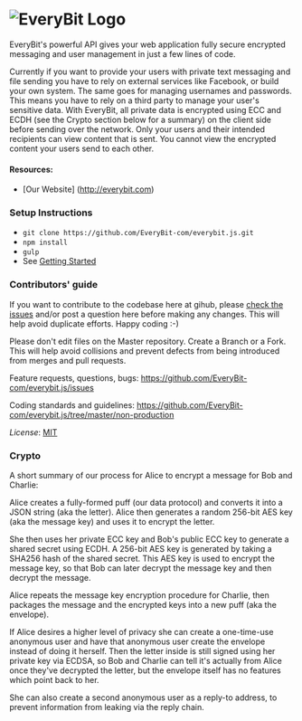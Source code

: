 
![EveryBit Logo](https://raw.githubusercontent.com/EveryBit-com/resources/master/EveryBitLogo.gif)
===========
EveryBit's powerful API gives your web application fully secure encrypted messaging and user management in just a few lines of code.

Currently if you want to provide your users with private text messaging and file sending you have to rely on external services like Facebook, or build your own system. The same goes for managing usernames and passwords. This means you have to rely on a third party to manage your user's sensitive data. With EveryBit, all private data is encrypted using ECC and ECDH (see the Crypto section below for a summary) on the client side before sending over the network. Only your users and their intended recipients can view content that is sent. You cannot view the encrypted content your users send to each other. 

#### **Resources:**

- [Our Website] (http://everybit.com)


### Setup Instructions
* `git clone https://github.com/EveryBit-com/everybit.js.git`
* `npm install`
* `gulp`
* See [Getting Started](http://everybit.com/getting-started.html)


### Contributors' guide
If you want to contribute to the codebase here at gihub, please [check the issues](https://github.com/EveryBit-com/everybit.js/issues?q=is%3Aopen) and/or post a question here before making any changes. This will help avoid duplicate efforts. Happy coding :-)

Please don't edit files on the Master repository. Create a Branch or a Fork. This will help avoid collisions and prevent defects from being introduced from merges and pull requests.

Feature requests, questions, bugs:
https://github.com/EveryBit-com/everybit.js/issues

Coding standards and guidelines:
https://github.com/EveryBit-com/everybit.js/tree/master/non-production

*License*: [MIT](http://opensource.org/licenses/MIT)

### Crypto
A short summary of our process for Alice to encrypt a message for Bob and Charlie:

Alice creates a fully-formed puff (our data protocol) and converts it into a JSON string (aka the letter). Alice then generates a random 256-bit AES key (aka the message key) and uses it to encrypt the letter. 

She then uses her private ECC key and Bob's public ECC key to generate a shared secret using ECDH. A 256-bit AES key is generated by taking a SHA256 hash of the shared secret. This AES key is used to encrypt the message key, so that Bob can later decrypt the message key and then decrypt the message. 

Alice repeats the message key encryption procedure for Charlie, then packages the message and the encrypted keys into a new puff (aka the envelope).

If Alice desires a higher level of privacy she can create a one-time-use anonymous user and have that anonymous user create the envelope instead of doing it herself. Then the letter inside is still signed using her private key via ECDSA, so Bob and Charlie can tell it's actually from Alice once they've decrypted the letter, but the envelope itself has no features which point back to her.

She can also create a second anonymous user as a reply-to address, to prevent information from leaking via the reply chain.
